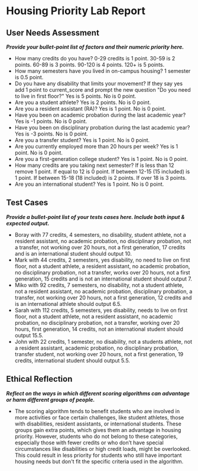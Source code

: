 # Housing Priority Lab Report

## User Needs Assessment
***Provide your bullet-point list of factors and their numeric priority here.***
* How many credits do you have? 0-29 credits is 1 point. 30-59 is 2 points. 60-89 is 3 points. 90-120 is 4 points. 120+ is 5 points.
* How many semesters have you lived in on-campus housing? 1 semester is 0.5 point.
* Do you have any disability that limits your movement? If they say yes add 1 point to current_score and prompt the new question "Do you need to live in first floor?" Yes is 5 points. No is 0 point.
* Are you a student athlete? Yes is 2 points. No is 0 point.
* Are you a resident assistant (RA)? Yes is 1 point. No is 0 point.
* Have you been on academic probation during the last academic year? Yes is -1 points. No is 0 point.
* Have you been on disciplinary probation during the last academic year? Yes is -3 points. No is 0 point.
* Are you a transfer student? Yes is 1 point. No is 0 point.
* Are you currently employed more than 20 hours per week? Yes is 1 point. No is 0 point.
* Are you a first-generation college student? Yes is 1 point. No is 0 point.
* How many credits are you taking next semester? If is less than 12 remove 1 point. If equal to 12 is 0 point. If between 12-15 (15 included) is 1 point. If between 15-18 (18 included) is 2 points. If over 18 is 3 points.
* Are you an international student? Yes is 1 point. No is 0 point.


## Test Cases
***Provide a bullet-point list of your tests cases here. Include both input & expected output.***
* Boray with 77 credits, 4 semesters, no disability, student athlete, not a resident assistant, no academic probation, no disciplinary probation, not a transfer, not working over 20 hours, not a first generation, 17 credits and is an international student should output 10.
* Mark with 44 credits, 2 semesters, yes disability, no need to live on first floor, not a student athlete, a resident assistant, no academic probation, no disciplinary probation, not a transfer, works over 20 hours, not a first generation, 15 credits and is not an international student should output 7.
* Miko with 92 credits, 7 semesters, no disability, not a student athlete, not a resident assistant, no academic probation, disciplinary probation, a transfer, not working over 20 hours, not a first generation, 12 credits and is an international athlete should output 6.5.
* Sarah with 112 credits, 5 semesters, yes disability, needs to live on first floor, not a student athlete, not a resident assistant, no academic probation, no disciplinary probation, not a transfer, working over 20 hours, first generation, 14 credits, not an international student should output 15.5.
* John with 22 credits, 1 semester, no disability, not a students athlete, not a resident assistant, academic probation, no disciplinary probation, transfer student, not working over 20 hours, not a first generation, 19 credits, international student should output 5.5.

## Ethical Reflection
***Reflect on the ways in which different scoring algorithms can advantage or harm different groups of people.***
* The scoring algorithm tends to benefit students who are involved in more activities or face certain challenges, like student athletes, those with disabilities, resident assistants, or international students. These groups gain extra points, which gives them an advantage in housing priority. However, students who do not belong to these categories, especially those with fewer credits or who don’t have special circumstances like disabilities or high credit loads, might be overlooked. This could result in less priority for students who still have important housing needs but don't fit the specific criteria used in the algorithm.
